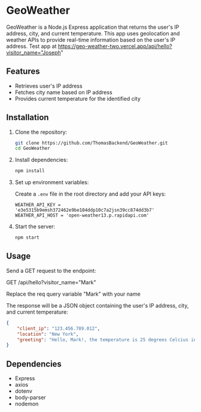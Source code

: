 # GeoWeather

GeoWeather is a Node.js Express application that returns the user's IP address, city, and current temperature. This app uses geolocation and weather APIs to provide real-time information based on the user's IP address. Test app at https://geo-weather-two.vercel.app/api/hello?visitor_name="Joseph"

## Features

- Retrieves user's IP address
- Fetches city name based on IP address
- Provides current temperature for the identified city

## Installation

1. Clone the repository:
    ```sh
    git clone https://github.com/ThomasBackend/GeoWeather.git
    cd GeoWeather
    ```

2. Install dependencies:
    ```sh
    npm install
    ```

3. Set up environment variables:

    Create a `.env` file in the root directory and add your API keys:
    ```plaintext
    WEATHER_API_KEY = 'e3e5315b9emsh372462e9be104ddp10c7a2jsn39cc874dd3b7'
    WEATHER_API_HOST = 'open-weather13.p.rapidapi.com'
    ```

4. Start the server:
    ```sh
    npm start
    ```

## Usage

Send a GET request to the endpoint:

GET /api/hello?visitor_name="Mark"

Replace the req query variable "Mark" with your name

The response will be a JSON object containing the user's IP address, city, and current temperature:
```json
{
    "client_ip": "123.456.789.012",
    "location": "New York",
    "greeting": "Hello, Mark!, the temperature is 25 degrees Celcius in New York"
}
```
## Dependencies
- Express
- axios
- dotenv
- body-parser
- nodemon
